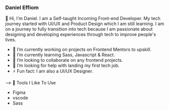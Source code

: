 
### Daniel Effiom

👋 Hi, I'm Daniel. I am a Self-taught Incoming Front-end Developer. My tech journey started with UI/UX and Product Design which I am still learning. I am on a journey to fully transition into tech because I am passionate about designing and developing experiences through tech to improve people's lives.

- 🔭 I’m currently working on projects on Frontend Mentors to upskill.
- 🌱 I’m currently learning Sass, Javascript & React.
- 👯 I’m looking to collaborate on any frontend projects.
- 🤔 I’m looking for help with landing my first tech job.
- ⚡ Fun fact: I am also a UI/UX Designer.

-->
🔧 Tools I Like To Use
- Figma
- vscode
- Sass

